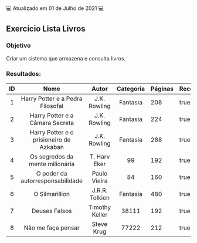 💻 Atualizado em 01 de Julho de 2021 💻

## Exercício Lista Livros

### Objetivo

Criar um sistema que armazena e consulta livros.

### Resultados:

| ID  |                  Nome                   |     Autor      | Categoria | Páginas | Recomenda | Leu   |
| :-: | :-------------------------------------: | :------------: | :-------: | ------- | --------- | ----- |
|  1  |    Harry Potter e a Pedra Filosofal     |  J.K. Rowling  | Fantasia  | 208     | true      | true  |
|  2  |     Harry Potter e a Câmara Secreta     |  J.K. Rowling  | Fantasia  | 224     | true      | true  |
|  3  | Harry Potter e o prisioneiro de Azkaban |  J.K. Rowling  | Fantasia  | 288     | true      | true  |
|  4  |     Os segredos da mente milionária     |  T. Harv Eker  |    99     | 192     | true      | false |
|  5  |    O poder da autorresponsabilidade     |  Paulo Vieira  |    84     | 160     | true      | true  |
|  6  |             O Silmarillion              | J.R.R. Tolkien | Fantasia  | 480     | true      | false |
|  7  |              Deuses Falsos              | Timothy Keller |   38111   | 192     | true      | true  |
|  8  |           Não me faça pensar            |   Steve Krug   |   77222   | 212     | true      | false |

